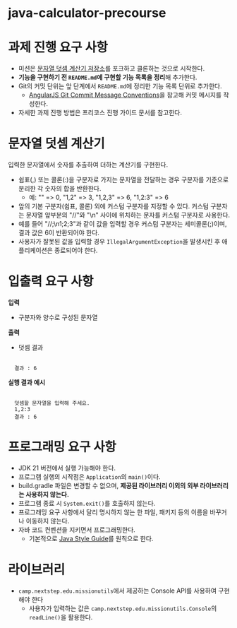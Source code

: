 # java-calculator-precourse


# 과제 진행 요구 사항
- 미션은 [문자열 덧셈 계산기 저장소](https://github.com/woowacourse-precourse/java-calculator-7)를 포크하고 클론하는 것으로 시작한다.
- **기능을 구현하기 전 ```README.md```에 구현할 기능 목록을 정리**해 추가한다.
- Git의 커밋 단위는 앞 단계에서 ```README.md```에 정리한 기능 목록 단위로 추가한다.
  - [AngularJS Git Commit Message Conventions](https://gist.github.com/stephenparish/9941e89d80e2bc58a153)을 참고해 커밋 메시지를 작성한다.
- 자세한 과제 진행 방법은 프리코스 진행 가이드 문서를 참고한다.


# 문자열 덧셈 계산기
입력한 문자열에서 숫자를 추출하여 더하는 계산기를 구현한다.


- 쉼표(,) 또는 콜론(:)을 구분자로 가지는 문자열을 전달하는 경우 구분자를 기준으로 분리한 각 숫자의 합을 반환한다.
  - 예: "" => 0, "1,2" => 3, "1,2,3" => 6, "1,2:3" => 6
 - 앞의 기본 구분자(쉼표, 콜론) 외에 커스텀 구분자를 지정할 수 있다. 커스텀 구분자는 문자열 앞부분의 "//"와 "\n" 사이에 위치하는 문자를 커스텀 구분자로 사용한다.
  - 예를 들어 "//;\n1;2;3"과 같이 값을 입력할 경우 커스텀 구분자는 세미콜론(;)이며, 결과 값은 6이 반환되어야 한다.
 - 사용자가 잘못된 값을 입력할 경우 ```IllegalArgumentException```을 발생시킨 후 애플리케이션은 종료되어야 한다.


# 입출력 요구 사항

**입력**

- 구분자와 양수로 구성된 문자열

**출력**

- 덧셈 결과

```

  결과 : 6

```

**실행 결과 예시**

```

  덧셈할 문자열을 입력해 주세요.
  1,2:3
  결과 : 6

```

# 프로그래밍 요구 사항

- JDK 21 버전에서 실행 가능해야 한다.
- 프로그램 실행의 시작점은 ```Application```의 ```main()```이다.
- build.gradle 파일은 변경할 수 없으며, **제공된 라이브러리 이외의 외부 라이브러리는 사용하지 않는다.**
- 프로그램 종료 시 ```System.exit()```를 호출하지 않는다.
- 프로그래밍 요구 사항에서 달리 명시하지 않는 한 파일, 패키지 등의 이름을 바꾸거나 이동하지 않는다.
- 자바 코드 컨벤션을 지키면서 프로그래밍한다.
  - 기본적으로 [Java Style Guide](https://github.com/woowacourse/woowacourse-docs/tree/main/styleguide/java)를 원칙으로 한다.
 

# 라이브러리
- ```camp.nextstep.edu.missionutils```에서 제공하는 Console API를 사용하여 구현해야 한다
  - 사용자가 입력하는 값은 ```camp.nextstep.edu.missionutils.Console```의 ```readLine()```을 활용한다.
